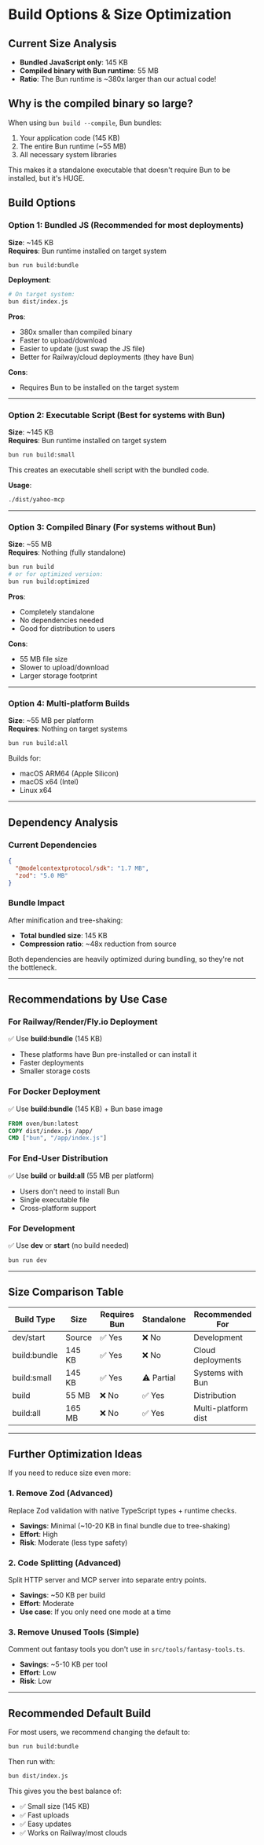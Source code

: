 # Build Options & Size Optimization

## Current Size Analysis

- **Bundled JavaScript only**: 145 KB
- **Compiled binary with Bun runtime**: 55 MB
- **Ratio**: The Bun runtime is ~380x larger than our actual code!

## Why is the compiled binary so large?

When using `bun build --compile`, Bun bundles:
1. Your application code (145 KB)
2. The entire Bun runtime (~55 MB)
3. All necessary system libraries

This makes it a standalone executable that doesn't require Bun to be installed, but it's HUGE.

## Build Options

### Option 1: Bundled JS (Recommended for most deployments)
**Size**: ~145 KB  
**Requires**: Bun runtime installed on target system

```bash
bun run build:bundle
```

**Deployment**:
```bash
# On target system:
bun dist/index.js
```

**Pros**:
- 380x smaller than compiled binary
- Faster to upload/download
- Easier to update (just swap the JS file)
- Better for Railway/cloud deployments (they have Bun)

**Cons**:
- Requires Bun to be installed on the target system

---

### Option 2: Executable Script (Best for systems with Bun)
**Size**: ~145 KB  
**Requires**: Bun runtime installed on target system

```bash
bun run build:small
```

This creates an executable shell script with the bundled code.

**Usage**:
```bash
./dist/yahoo-mcp
```

---

### Option 3: Compiled Binary (For systems without Bun)
**Size**: ~55 MB  
**Requires**: Nothing (fully standalone)

```bash
bun run build
# or for optimized version:
bun run build:optimized
```

**Pros**:
- Completely standalone
- No dependencies needed
- Good for distribution to users

**Cons**:
- 55 MB file size
- Slower to upload/download
- Larger storage footprint

---

### Option 4: Multi-platform Builds
**Size**: ~55 MB per platform  
**Requires**: Nothing on target systems

```bash
bun run build:all
```

Builds for:
- macOS ARM64 (Apple Silicon)
- macOS x64 (Intel)
- Linux x64

---

## Dependency Analysis

### Current Dependencies
```json
{
  "@modelcontextprotocol/sdk": "1.7 MB",
  "zod": "5.0 MB"
}
```

### Bundle Impact
After minification and tree-shaking:
- **Total bundled size**: 145 KB
- **Compression ratio**: ~48x reduction from source

Both dependencies are heavily optimized during bundling, so they're not the bottleneck.

---

## Recommendations by Use Case

### For Railway/Render/Fly.io Deployment
✅ Use **build:bundle** (145 KB)
- These platforms have Bun pre-installed or can install it
- Faster deployments
- Smaller storage costs

### For Docker Deployment
✅ Use **build:bundle** (145 KB) + Bun base image
```dockerfile
FROM oven/bun:latest
COPY dist/index.js /app/
CMD ["bun", "/app/index.js"]
```

### For End-User Distribution
✅ Use **build** or **build:all** (55 MB per platform)
- Users don't need to install Bun
- Single executable file
- Cross-platform support

### For Development
✅ Use **dev** or **start** (no build needed)
```bash
bun run dev
```

---

## Size Comparison Table

| Build Type | Size | Requires Bun | Standalone | Recommended For |
|------------|------|--------------|------------|-----------------|
| dev/start | Source | ✅ Yes | ❌ No | Development |
| build:bundle | 145 KB | ✅ Yes | ❌ No | Cloud deployments |
| build:small | 145 KB | ✅ Yes | ⚠️ Partial | Systems with Bun |
| build | 55 MB | ❌ No | ✅ Yes | Distribution |
| build:all | 165 MB | ❌ No | ✅ Yes | Multi-platform dist |

---

## Further Optimization Ideas

If you need to reduce size even more:

### 1. Remove Zod (Advanced)
Replace Zod validation with native TypeScript types + runtime checks.
- **Savings**: Minimal (~10-20 KB in final bundle due to tree-shaking)
- **Effort**: High
- **Risk**: Moderate (less type safety)

### 2. Code Splitting (Advanced)
Split HTTP server and MCP server into separate entry points.
- **Savings**: ~50 KB per build
- **Effort**: Moderate
- **Use case**: If you only need one mode at a time

### 3. Remove Unused Tools (Simple)
Comment out fantasy tools you don't use in `src/tools/fantasy-tools.ts`.
- **Savings**: ~5-10 KB per tool
- **Effort**: Low
- **Risk**: Low

---

## Recommended Default Build

For most users, we recommend changing the default to:

```bash
bun run build:bundle
```

Then run with:
```bash
bun dist/index.js
```

This gives you the best balance of:
- ✅ Small size (145 KB)
- ✅ Fast uploads
- ✅ Easy updates
- ✅ Works on Railway/most clouds
